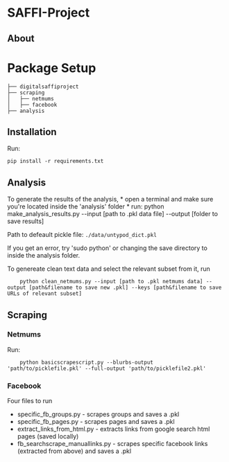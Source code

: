 # SAFFI-Project
## About



# Package Setup
```
├── digitalsaffiproject
├── scraping
│	├── netmums
│	├── facebook
├── analysis
```

## Installation

Run:
```
pip install -r requirements.txt
```

## Analysis

To generate the results of the analysis,
	* open a terminal and make sure you're located inside the 'analysis' folder
	* run: python make_analysis_results.py --input [path to .pkl data file] --output [folder to save results]
	
Path to defeault pickle file: `./data/untypod_dict.pkl`

If you get an error, try 'sudo python' or changing the save directory to inside the analysis folder.
	
To genereate clean text data and select the relevant subset from it, run
```
	python clean_netmums.py --input [path to .pkl netmums data] --output [path&filename to save new .pkl] --keys [path&filename to save URLs of relevant subset]
```
	
## Scraping

### Netmums
Run:
```
	python basicscrapescript.py --blurbs-output 'path/to/picklefile.pkl' --full-output 'path/to/picklefile2.pkl'
```

### Facebook 

Four files to run

* specific_fb_groups.py - scrapes groups and saves a .pkl
* specific_fb_pages.py - scrapes pages and saves a .pkl
* extract_links_from_html.py - extracts links from google search html pages (saved locally)
* fb_searchscrape_manuallinks.py - scrapes specific facebook links (extracted from above) and saves a .pkl

